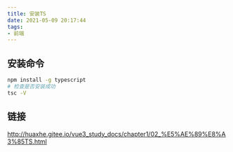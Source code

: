 ```yaml
---
title: 安装TS
date: 2021-05-09 20:17:44
tags:
- 前端
---
```

## 安装命令

```bash
npm install -g typescript
# 检查是否安装成功
tsc -V
```

## 链接

http://huaxhe.gitee.io/vue3_study_docs/chapter1/02_%E5%AE%89%E8%A3%85TS.html
